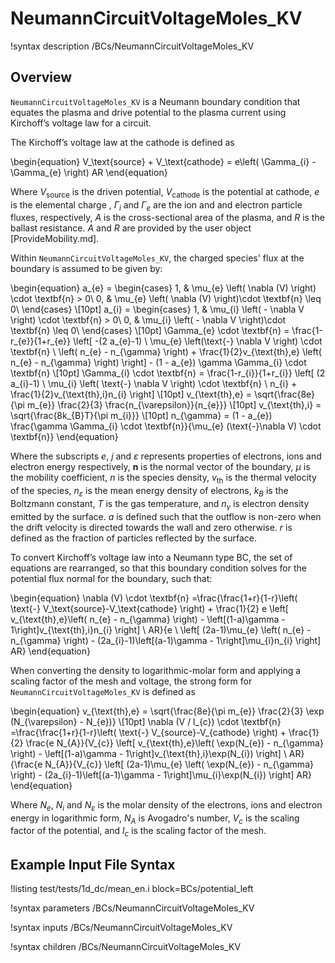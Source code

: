# NeumannCircuitVoltageMoles_KV

!syntax description /BCs/NeumannCircuitVoltageMoles_KV

## Overview

`NeumannCircuitVoltageMoles_KV` is a Neumann boundary condition that equates the plasma and drive potential to the plasma current using Kirchoff’s voltage law for a circuit.

The Kirchoff’s voltage law at the cathode is defined as

\begin{equation}
V_\text{source} + V_\text{cathode} = e\left( \Gamma_{i} - \Gamma_{e}  \right) AR
\end{equation}

Where $V_\text{source}$ is the driven potential, $V_\text{cathode}$ is the potential at cathode,
$e$ is the elemental charge , $\Gamma_i$ and $\Gamma_e$ are the ion and and electron particle fluxes, respectively, $A$ is the cross-sectional area of the plasma, and $R$ is the ballast resistance. $A$ and $R$ are provided by the user object [ProvideMobility.md].

Within `NeumannCircuitVoltageMoles_KV`, the charged species' flux at the boundary is assumed to be given by:

\begin{equation}
a_{e} =
\begin{cases}
1, & \mu_{e} \left( \nabla (V) \right) \cdot \textbf{n} > 0\\
0, & \mu_{e} \left( \nabla (V) \right)\cdot \textbf{n} \leq 0\\
\end{cases} \\[10pt]
a_{i} =
\begin{cases}
1, & \mu_{i} \left( - \nabla V \right) \cdot \textbf{n} > 0\\
0, & \mu_{i} \left( - \nabla V \right)\cdot \textbf{n} \leq 0\\
\end{cases} \\[10pt]
\Gamma_{e} \cdot \textbf{n} = \frac{1-r_{e}}{1+r_{e}} \left[ -(2 a_{e}-1) \ \mu_{e}
\left(\text{-} \nabla V \right)
 \cdot \textbf{n} \ \left( n_{e} - n_{\gamma} \right) + \frac{1}{2}v_{\text{th},e} \left( n_{e} - n_{\gamma} \right) \right] - (1 - a_{e}) \gamma \Gamma_{i} \cdot \textbf{n} \\[10pt]
\Gamma_{i} \cdot \textbf{n} = \frac{1-r_{i}}{1+r_{i}} \left[ (2 a_{i}-1) \ \mu_{i} \left( \text{-} \nabla V \right) \cdot \textbf{n} \ n_{i} + \frac{1}{2}v_{\text{th},i}n_{i} \right] \\[10pt]
v_{\text{th},e} = \sqrt{\frac{8e}{\pi m_{e}} \frac{2}{3} \frac{n_{\varepsilon}}{n_{e}}} \\[10pt]
v_{\text{th},i} = \sqrt{\frac{8k_{B}T}{\pi m_{i}}} \\[10pt]
n_{\gamma} = (1 - a_{e}) \frac{\gamma \Gamma_{i} \cdot \textbf{n}}{\mu_{e} (\text{-}\nabla V) \cdot \textbf{n}}
\end{equation}

Where the subscripts $e$, $j$ and $\varepsilon$ represents properties of electrons, ions and electron energy respectively, $\textbf{n}$ is the normal vector of the boundary,
$\mu$ is the mobility coefficient, $n$ is the species density, $v_\text{th}$ is the thermal velocity of the species, $n_{\varepsilon}$ is the mean energy density of electrons, $k_{B}$ is the Boltzmann constant, $T$ is the gas temperature, and $n_{\gamma}$ is electron density emitted by the surface. $a$ is defined such that the outflow is non-zero when the drift velocity is directed towards the wall and zero otherwise. $r$ is defined as the fraction of particles reflected by the surface.

To convert Kirchoff’s voltage law into a Neumann type BC, the set of equations are rearranged, so that this boundary condition solves for the potential flux normal for the boundary, such that:

\begin{equation}
\nabla (V) \cdot \textbf{n} =\frac{\frac{1+r}{1-r}\left( \text{-} V_\text{source}-V_\text{cathode} \right) + \frac{1}{2} e \left[ v_{\text{th},e}\left( n_{e} - n_{\gamma} \right) - \left[(1-a)\gamma - 1\right]v_{\text{th},i}n_{i} \right] \ AR}{e \ \left[ (2a-1)\mu_{e} \left( n_{e} - n_{\gamma} \right) - (2a_{i}-1)\left[(a-1)\gamma - 1\right]\mu_{i}n_{i} \right] AR}
\end{equation}

When converting the density to logarithmic-molar form and applying a scaling factor of the mesh and voltage, the strong form for `NeumannCircuitVoltageMoles_KV` is defined as

\begin{equation}
v_{\text{th},e} = \sqrt{\frac{8e}{\pi m_{e}} \frac{2}{3} \exp (N_{\varepsilon} - N_{e})} \\[10pt]
\nabla (V / l_{c}) \cdot \textbf{n} =\frac{\frac{1+r}{1-r}\left( \text{-} V_{source}-V_{cathode} \right) + \frac{1}{2} \frac{e N_{A}}{V_{c}} \left[ v_{\text{th},e}\left( \exp(N_{e}) - n_{\gamma} \right) - \left[(1-a)\gamma - 1\right]v_{\text{th},i}\exp(N_{i}) \right] \ AR}{\frac{e N_{A}}{V_{c}} \left[ (2a-1)\mu_{e} \left( \exp(N_{e}) - n_{\gamma} \right) - (2a_{i}-1)\left[(a-1)\gamma - 1\right]\mu_{i}\exp(N_{i}) \right] AR}
\end{equation}

Where $N_{e}$, $N_{i}$ and $N_{\varepsilon}$ is the molar density of the electrons, ions and electron energy in logarithmic form, $N_{A}$ is Avogadro's number, $V_{c}$ is the scaling factor of the potential, and $l_{c}$ is the scaling factor of the mesh.


## Example Input File Syntax


!listing test/tests/1d_dc/mean_en.i block=BCs/potential_left

!syntax parameters /BCs/NeumannCircuitVoltageMoles_KV

!syntax inputs /BCs/NeumannCircuitVoltageMoles_KV

!syntax children /BCs/NeumannCircuitVoltageMoles_KV
